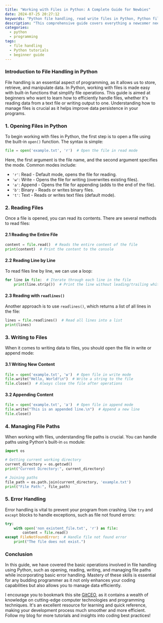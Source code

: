 ```yaml
---
title: "Working with Files in Python: A Complete Guide for Newbies"
date: 2024-07-25 20:27:12
keywords: "Python file handling, read write files in Python, Python file operations"
description: "This comprehensive guide covers everything a newcomer needs to know about working with files in Python. It explains the basics of file handling, including opening, reading, writing files, managing file paths, and error handling. By the end, you will have practical examples and a solid understanding of how to handle files in your Python projects. Dive into the world of file handling to enhance your programming skills and streamline your development process!"
categories:
  - python
  - programming
tags:
  - file handling
  - Python tutorials
  - beginner guide
---
```


### Introduction to File Handling in Python

File handling is an essential aspect of programming, as it allows us to store, retrieve, and manipulate data. In Python, working with files is made easy with built-in functions that simplify file operations. This guide is aimed at beginners who want to learn how to efficiently handle files, whether it's reading data from a text file or writing output to one. Understanding how to manage files is crucial as it helps improve data persistence in your programs. 

<!-- more -->

### 1. Opening Files in Python

To begin working with files in Python, the first step is to open a file using the built-in `open()` function. The syntax is simple:

```python
file = open('example.txt', 'r')  # Open the file in read mode
```

Here, the first argument is the file name, and the second argument specifies the mode. Common modes include:
- `'r'`: Read - Default mode, opens the file for reading.
- `'w'`: Write - Opens the file for writing (overwrites existing files).
- `'a'`: Append - Opens the file for appending (adds to the end of the file).
- `'b'`: Binary - Reads or writes binary files.
- `'t'`: Text - Reads or writes text files (default mode).

### 2. Reading Files

Once a file is opened, you can read its contents. There are several methods to read files:

#### 2.1 Reading the Entire File

```python
content = file.read()  # Reads the entire content of the file
print(content)  # Print the content to the console
```

#### 2.2 Reading Line by Line

To read files line by line, we can use a loop:

```python
for line in file:  # Iterate through each line in the file
    print(line.strip())  # Print the line without leading/trailing whitespace
```

#### 2.3 Reading with `readlines()`

Another approach is to use `readlines()`, which returns a list of all lines in the file:

```python
lines = file.readlines()  # Read all lines into a list
print(lines)
```

### 3. Writing to Files

When it comes to writing data to files, you should open the file in write or append mode:

#### 3.1 Writing New Content

```python
file = open('example.txt', 'w')  # Open file in write mode
file.write("Hello, World!\n")  # Write a string to the file
file.close()  # Always close the file after operations
```

#### 3.2 Appending Content

```python
file = open('example.txt', 'a')  # Open file in append mode
file.write("This is an appended line.\n")  # Append a new line
file.close()
```

### 4. Managing File Paths

When working with files, understanding file paths is crucial. You can handle paths using Python's built-in `os` module:

```python
import os

# Getting current working directory
current_directory = os.getcwd()
print("Current Directory:", current_directory)

# Joining paths
file_path = os.path.join(current_directory, 'example.txt')
print("File Path:", file_path)
```

### 5. Error Handling

Error handling is vital to prevent your program from crashing. Use `try` and `except` blocks to handle exceptions, such as file not found errors:

```python
try:
    with open('non_existent_file.txt', 'r') as file:
        content = file.read()
except FileNotFoundError:  # Handle file not found error
    print("The file does not exist.")
```

### Conclusion

In this guide, we have covered the basic operations involved in file handling using Python, such as opening, reading, writing, and managing file paths while incorporating basic error handling. Mastery of these skills is essential for any budding programmer as it not only enhances your coding capabilities but also allows you to manage data efficiently.

I encourage you to bookmark this site [GitCEO](https://gitceo.com), as it contains a wealth of knowledge on cutting-edge computer technologies and programming techniques. It's an excellent resource for learning and quick reference, making your development process much smoother and more efficient. Follow my blog for more tutorials and insights into coding best practices!